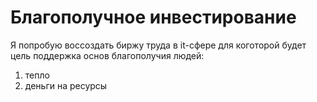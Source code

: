 # Благополучное инвестирование

Я попробую воссоздать биржу труда в it-сфере для коготорой будет цель поддержка основ благополучия людей:
1. тепло
2. деньги на ресурсы
